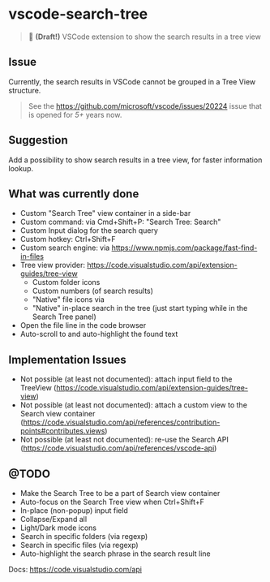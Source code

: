 # vscode-search-tree

> 🔎 **(Draft!)** VSCode extension to show the search results in a tree view

## Issue

Currently, the search results in VSCode cannot be grouped in a Tree View structure.

> See the https://github.com/microsoft/vscode/issues/20224 issue that is opened for *5+* years now.

## Suggestion

Add a possibility to show search results in a tree view, for faster information lookup.

## What was currently done

- Custom "Search Tree" view container in a side-bar
- Custom command: via Cmd+Shift+P: "Search Tree: Search"
- Custom Input dialog for the search query
- Custom hotkey: Ctrl+Shift+F
- Custom search engine: via https://www.npmjs.com/package/fast-find-in-files
- Tree view provider: https://code.visualstudio.com/api/extension-guides/tree-view
    - Custom folder icons
    - Custom numbers (of search results)
    - "Native" file icons via 
    - "Native" in-place search in the tree (just start typing while in the Search Tree panel)
- Open the file line in the code browser
- Auto-scroll to and auto-highlight the found text

## Implementation Issues

- Not possible (at least not documented): attach input field to the TreeView (https://code.visualstudio.com/api/extension-guides/tree-view)
- Not possible (at least not documented): attach a custom view to the Search view container (https://code.visualstudio.com/api/references/contribution-points#contributes.views)
- Not possible (at least not documented): re-use the Search API (https://code.visualstudio.com/api/references/vscode-api)

## @TODO

- Make the Search Tree to be a part of Search view container
- Auto-focus on the Search Tree view when Ctrl+Shift+F 
- In-place (non-popup) input field
- Collapse/Expand all
- Light/Dark mode icons
- Search in specific folders (via regexp)
- Search in specific files (via regexp)
- Auto-highlight the search phrase in the search result line

Docs: https://code.visualstudio.com/api